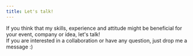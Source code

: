```yaml
---
title: Let's talk!
---
```

If you think that my skills, experience and attitude might be beneficial for your event, company or idea, let's talk!<br/>
If you are interested in a collaboration or have any question, just drop me a message :) 